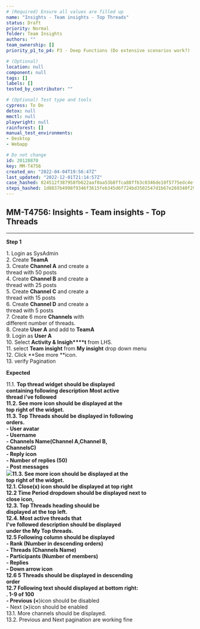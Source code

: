 ```yaml
---
# (Required) Ensure all values are filled up
name: "Insights - Team insights - Top Threads"
status: Draft
priority: Normal
folder: Team Insights
authors: ""
team_ownership: []
priority_p1_to_p4: P3 - Deep Functions (Do extensive scenarios work?)

# (Optional)
location: null
component: null
tags: []
labels: []
tested_by_contributor: ""

# (Optional) Test type and tools
cypress: To Do
detox: null
mmctl: null
playwright: null
rainforest: []
manual_test_environments: 
- Desktop
- Webapp

# Do not change
id: 20128870
key: MM-T4756
created_on: "2022-04-04T19:56:47Z"
last_updated: "2022-12-01T21:14:57Z"
case_hashed: 824512f387958fb622aaf0aa53b8ffca88ff63c0346de10f5775edc4ef84c901df79a5a81df7b63de4dde4b696648e14
steps_hashed: 1d8837b4998f9346f3615feb345d6f724bd3502547d1b67e269340f29a0e97108b3e8b6454aa9b9aa605455cb2b800ac
---
```


<!-- (Auto-generated) Based on frontmatter's "key" and "name" -->

## MM-T4756: Insights - Team insights - Top Threads

---

**Step 1**

1\. Login as SysAdmin\
2\. Create **TeamA**\
3\. Create **Channel A** and create a\
thread with 50 posts\
4\. Create **Channel B** and create a\
thread with 25 posts\
5\. Create **Channel C** and create a\
thread with 15 posts\
6\. Create **Channel D** and create a\
thread with 5 posts\
7\. Create 6 more **Channels** with\
different number of threads.\
8\. Create **User A** and add to **TeamA**\
9\. Login as **User A**\
10\. Select **Activity & Insigh\*\*\*\*t** from LHS.\
11\. select **Team insight** from **My insight** drop down menu\
12\. Click \*\*See more \*\*icon.\
13\. verify Pagination

**Expected**

11.1. **Top thread **widget should be displayed\
containing following description **Most active\
thread i've followed**\
11.2. **See more** icon should be displayed at the\
top right of the widget.\
11.3. **Top Threads** should be displayed in following\
orders.\
\- **User avatar**\
\- **Username**\
\- **Channels Name**(Channel A,Channel B,\
ChannelsC)\
\- **Reply ico**n\
\- **Number of replies (50)**\
\- **Post messages**\
![](https://cloudfront.tm4j.smartbear.com/tenant/ad722c15-e2a6-3788-82f3-92f99221f446/project/10302/embedded-f3277290f945470c4add5d21ef3dc7ca7b74388fc7152bfb6b99ae58c66a95a8-1649170015292-1649170015292.png)11.3.** See more **icon should be displayed at the\
top right of the widget.\
12.1. Close(**x**) icon should be displayed at top right\
12.2 Time Period dropdown should be displayed next to\
close icon,\
12.3. **Top Threads** heading should be\
displayed at the top left.\
12.4. **Most active threads that\
I've followed description** should be displayed\
under the My Top threads.\
12.5 Following column should be displayed\
\- **Rank** (Number in descending orders)\
\- **Threads** (Channels Name)\
\- **Participants** (Number of members)\
\- **Replies**\
\- Down arrow icon\
12.6 5 Threads should be displayed in descending\
order\
12.7 Following text should displayed at bottom right:\
. **1-9 of 100**\
\- Previous (**<**)icon should be disabled\
\- Next (**>**)icon should be enabled\
13.1. More channels should be displayed.\
13.2. Previous and Next pagination are working fine
